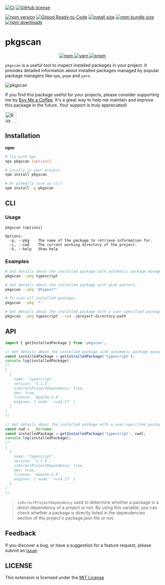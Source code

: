 [![CI](https://github.com/nguyenngoclongdev/pkgscan/actions/workflows/ci.yml/badge.svg)](https://github.com/nguyenngoclongdev/pkgscan/actions/workflows/ci.yml)
[![GitHub license](https://img.shields.io/badge/license-MIT-blue.svg?style=flat-square)](https://github.com/nguyenngoclongdev/pkgscan/)

[![npm version](https://img.shields.io/npm/v/pkgscan.svg?style=flat-square)](https://www.npmjs.org/package/pkgscan)
[![Gitpod Ready-to-Code](https://img.shields.io/badge/Gitpod-Ready--to--Code-blue?logo=gitpod&style=flat-square)](https://gitpod.io/#https://github.com/nguyenngoclongdev/pkgscan)
[![install size](https://img.shields.io/badge/dynamic/json?url=https://packagephobia.com/v2/api.json?p=pkgscan&query=$.install.pretty&label=install%20size&style=flat-square)](https://packagephobia.now.sh/result?p=pkgscan)
[![npm bundle size](https://img.shields.io/bundlephobia/minzip/pkgscan?style=flat-square)](https://bundlephobia.com/package/pkgscan@latest)
[![npm downloads](https://img.shields.io/npm/dt/pkgscan.svg?style=flat-square)](https://npm-stat.com/charts.html?package=pkgscan)

# pkgscan

<p align="center">
  <!-- npm -->
  <a href="https://www.npmjs.com" target="_blank">
      <img src="https://img.shields.io/badge/npm-CB3837?logo=npm&logoColor=fff&style=for-the-badge" alt="npm">
  </a>
  <!-- yarn -->
  <a href="https://yarnpkg.com" target="_blank">
     <img src="https://img.shields.io/badge/Yarn-2C8EBB?logo=yarn&logoColor=fff&style=for-the-badge" alt="yarn">
  </a>
    <!-- pnpm -->
  <a href="https://pnpm.io" target="_blank">
     <img src="https://img.shields.io/badge/pnpm-F69220?logo=pnpm&logoColor=fff&style=for-the-badge" alt="pnpm">
  </a>
</p>

`pkgscan` is a useful tool to inspect installed packages in your project. It provides detailed information about installed packages managed by popular package managers like `npm`, `pnpm` and `yarn`.

![pkgscan](https://github.com/nguyenngoclongdev/pkgscan/raw/HEAD/images/demo.gif)

If you find this package useful for your projects, please consider supporting me by [Buy Me a Coffee](https://ko-fi.com/D1D2LBPX9). It's a great way to help me maintain and improve this package in the future. Your support is truly appreciated!

<a href='https://ko-fi.com/D1D2LBPX9' target='_blank'>
    <img height='36' style='border:0px;height:36px;' src='https://storage.ko-fi.com/cdn/kofi3.png?v=3' border='0' alt='Buy Me a Coffee' />
</a>

## Installation

**npm**

```sh
# Try with npx
npx pkgscan [options]

# Locally in your project.
npm install pkgscan

# Or globally (use as cli)
npm install -g pkgscan
```

## CLI

### Usage

```
pkgscan [options]

Options:
  -p, --pkg    The name of the package to retrieve information for.
  -c, --cwd    The current working directory of the project.
  -h, --help   Show help
```

### Examples

```sh
# Get details about the installed package with automatic package manager detection.
pkgscan --pkg typescript

# Get details about the installed package with glob pattern.
pkgscan --pkg '@types/*'

# To scan all installed packages
pkgscan --pkg '*'

# Get details about the installed package with a user-specified package manager.
pkgscan --pkg typescript --cwd ./project-directory-path
```

## API

```typescript
import { getInstalledPackage } from 'pkgscan';

// Get details about the installed package with automatic package manager detection.
const installedPackage = getInstalledPackage('typescript');
console.log(installedPackage);
/*
[
  {
    name: 'typescript',
    version: '5.1.3',
    isDirectProjectDependency: true,
    dev: true,
    license: 'Apache-2.0',
    engines: { node: '>=14.17' }
  }
]
*/

// Get details about the installed package with a user-specified package manager.
const cwd = __dirname;
const installedPackage = getInstalledPackage('typescript', cwd);
console.log(installedPackage);
/*
[
  {
    name: 'typescript',
    version: '5.1.3',
    isDirectProjectDependency: true,
    dev: true,
    license: 'Apache-2.0',
    engines: { node: '>=14.17' }
  }
]
*/
```

> `isDirectProjectDependency` used to determine whether a package is a direct dependency of a project or not. By using this variable, you can check whether a package is directly listed in the dependencies section of the project's package.json file or not.

## Feedback

If you discover a bug, or have a suggestion for a feature request, please
submit an [issue](https://github.com/nguyenngoclongdev/pkgscan/issues).

## LICENSE

This extension is licensed under the [MIT License](LICENSE)
